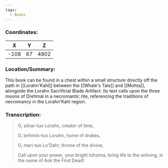 ```yaml
---
tags:
  - Books
---
```


### Coordinates:
| **X** | **Y**| **Z** |
|:-----:|:----:|:-----:|
|-108  |67   |4802  |

### Location/Summary:
This book can be found in a chest within a small structure directly off the path in [[Lorahn'Kahl]] between the [[Whale's Tale]] and [[Mohta]], alongside the Lorahn Sacrificial Blade Artifact. Its text calls upon the three moons of Drehmal in a necromantic rite, referencing the traditions of necromancy in the Lorahn'Kahl region.

### Transcription:
> O, silnar-tuo Lorahn, creator of time,
>
> O, terhmis-tuo Loruhn, home of drakes,
>
> O, mari-tuo Lo'Dahr, throne of the divine,
>
> Call upon your power, your bright tohsima, bring life to the unliving, in the name of Aok the First Dead!
